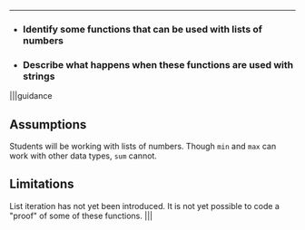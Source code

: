 ---

* ### Identify some functions that can be used with lists of numbers
* ### Describe what happens when these functions are used with strings

|||guidance
## Assumptions
Students will be working with lists of numbers. Though `min` and `max` can work with other data types, `sum` cannot.

## Limitations
List iteration has not yet been introduced. It is not yet possible to code a "proof" of some of these functions.
|||
